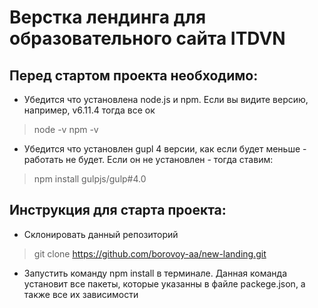 # Верстка лендинга для образовательного сайта ITDVN

## Перед стартом проекта необходимо:



* Убедится что установлена node.js и npm. Если вы видите версию, например, v6.11.4 тогда все ок

> node -v
> npm -v

* Убедится что установлен gupl 4 версии, как если будет меньше - работать не будет. 
Если он не установлен - тогда ставим:

> npm install gulpjs/gulp#4.0

## Инструкция для старта проекта:

* Склонировать данный репозиторий

> git clone https://github.com/borovoy-aa/new-landing.git

* Запустить команду npm install в терминале. Данная команда установит все пакеты, которые указанны в файле
packege.json, а также   все их зависимости